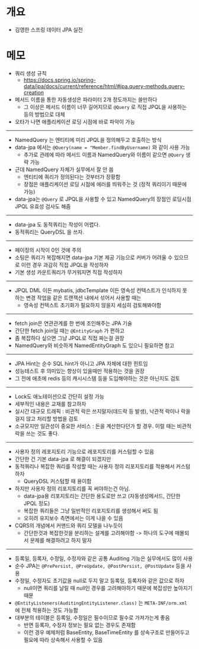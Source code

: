 # 개요

* 김영한 스프링 데이터 JPA 실전

# 메모

* 쿼리 생성 규칙
  * https://docs.spring.io/spring-data/jpa/docs/current/reference/html/#jpa.query-methods.query-creation
* 메서드 이름을 통한 자동생성은 파라미터 2개 정도까지는 쓸만하다
  * 그 이상은 메서드 이름이 너무 길어지므로 `@Query` 로 직접 JPQL을 사용하는 등의 방법으로 대체
* 오타가 나면 애플리케이션 로딩 시점에 바로 파악이 가능

---

* NamedQuery 는 엔티티에 미리 JPQL을 정의해두고 호출하는 방식
* data-jpa 에서는 `@Query(name = "Member.findByUsername)` 와 같이 사용 가능
  * 추가로 관례에 따라 메서드 이름과 NamedQuery와 이름이 같으면 `@Query` 생략 가능
* 근데 NamedQuery 자체가 실무에서 잘 안 씀
  * 엔티티에 쿼리가 정의된다는 것부터가 장황함
  * 장점은 애플리케이션 로딩 시점에 에러를 띄워주는 것 (정적 쿼리이기 때문에 가능)
* data-jpa는 `@Query` 로 JPQL을 사용할 수 있고 NamedQuery의 장점인 로딩시점 JPQL 유효성 검사도 해줌 

---

* data-jpa 도 동적쿼리는 작성이 어렵다.
* 동적쿼리는 QueryDSL 을 쓰자.

---

* 페이징의 시작이 0인 것에 주의
* 소팅은 쿼리가 복잡해지면 data-jpa 기본 제공 기능으로 커버가 어려울 수 있으므로 이런 경우 과감히 직접 JPQL을 작성하자
* 기본 생성 카운트쿼리가 무거워지면 직접 작성하자

---

* JPQL DML 이든 mybatis, jdbcTemplate 이든 영속성 컨텍스트가 인식하지 못 하는 변경 작업을 같은 트랜잭션 내에서 섞어서 사용할 때는
  * 영속성 컨텍스트 초기화가 필요하지 않을지 세심히 검토해봐야함

---

* fetch join은 연관관계를 한 번에 조인해주는 JPA 기술
* 간단한 fetch join일 때는 `@EntityGraph` 가 편하고
* 좀 복잡하다 싶으면 그냥 JPQL로 직접 짜는걸 권장
* NamedQuery와 비슷하게 NamedEntityGraph 도 있으니 필요하면 참고

---

* JPA Hint는 순수 SQL hint가 아니고 JPA 자체에 대한 힌트임
* 성능테스트 후 의미있는 향상이 있을때만 적용하는 것을 권장
* 그 전에 애초에 redis 등의 캐시시스템 등을 도입해야하는 것은 아닌지도 검토

---

* Lock도 애노테이션으로 간단히 설정 가능
* 세부적인 내용은 교재를 참고하자
* 실시간 대규모 트래픽 : 비관적 락은 쓰지말자(데드락 등 발생), 낙관적 락이나 락을 걸지 않고 처리할 방법을 검토
* 소규모지만 일관성이 중요한 서비스 : 돈을 계산한다던가 할 경우. 이럴 때는 비관적 락을 쓰는 것도 좋다.

---

* 사용자 정의 레포지토리 기능으로 레포지토리를 커스텀할 수 있음
* 간단한 건 기본 data-jpa 로 해결이 되겠지만
* 동적쿼리나 복잡한 쿼리를 작성할 때는 사용자 정의 리포지토리를 적용해서 커스텀하자
  * QueryDSL 커스텀할 때 용이함
* 하지만 사용자 정의 리포지토리를 꼭 써야하는건 아님.
  * data-jpa용 리포지토리는 간단한 용도로만 쓰고 (자동생성메서드, 간단한 JPQL 정도)
  * 복잡한 쿼리들은 그냥 일반적인 리포지토리를 생성해서 써도 됨
  * 오히려 유지보수 측면에서는 이게 나을 수 있음
* CQRS의 개념에서 커맨드와 쿼리 모델을 나누듯이
  * 간단한것과 복잡한것을 분리하는 설계를 고려해야함 -> 하나의 도구에 매몰되서 문제를 해결하려고 하지 말자

---

* 등록일, 등록자, 수정일, 수정자와 같은 공통 Auditing 기능은 실무에서도 많이 사용
* 순수 JPA는 `@PrePersist, @PreUpdate, @PostPersist, @PostUpdate` 등을 사용
* 수정일, 수정자도 초기값을 null로 두지 말고 등록일, 등록자와 같은 값으로 하자
  * null이면 쿼리를 날릴 때 null인 경우를 고려해야하기 때문에 복잡성만 높아지기 때문
* `@EntityListeners(AuditingEntityListener.class)` 는 `META-INF/orm.xml` 에 전체 적용하는 것도 가능함
* 대부분의 테이블은 등록일, 수정일은 필수이므로 필수로 가져가는게 좋음
  * 반면 등록자, 수정자 정보는 필요 없는 경우도 존재함
  * 이런 경우 예제처럼 BaseEntity, BaseTimeEntity 를 상속구조로 만들어두고 필요에 따라 상속해서 사용할 수 있음